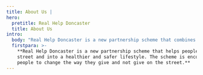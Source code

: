 ```yaml
---
title: About Us |
hero:
  pretitle: Real Help Doncaster
  title: About Us
intro:
  body: "Real Help Doncaster is a new partnership scheme that combines a public awareness campaign not to give money to people who beg and to raise funds to support people in Doncaster who are experiencing homelessness and to help them move away from the street to live a healthier and safer lifestyle.\r\n\nStreet giving doesn’t help people long-term. Even if the person receiving the money has a real need, the benefit is short-term whereas all donations to Real Help Doncaster will make a difference.\r\n\nReal Help Doncaster is a multi-agency scheme, involving charities, voluntary and public sector organisations, to provide long-term solutions to homelessness.  The scheme pays for practical items to help people off the street.  Local charities and organisations will work directly with individuals to apply for funds.\r\n\n\rIt is part of an action plan agreed by partners to address issues of concern in the town centre in particular rough sleeping.\r\n\n\rReal Help Doncaster works in partnership with the following organisations - Doncaster Business Forum, South Yorkshire Police, Doncaster Council, St Leger Homes, Aspire, Doncaster Mind, Riverside, Hall Gate United Reformed Church.\r\n\nThe Real Help Doncaster fund is administered by Changing Lives who are a national, registered charity, which provides specialist support for thousands of vulnerable people and their families.  They are already working in Doncaster supporting people with complex needs to make meaningful and lasting improvements to their lives.\r\n\n \r\n\nChanging Lives will work with the local action group of Real Help partners to oversee the scheme.  To become a partner, see [Get involved](https://realhelpdoncaster.org/get-involved/)."
  firstpara: >-
    **Real Help Doncaster is a new partnership scheme that helps people off the
    street and into a healthier and safer lifestyle. The scheme is encouraging
    people to change the way they give and not give on the street.**
---
```


